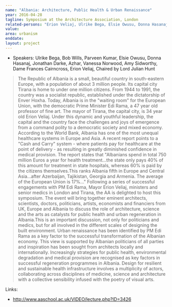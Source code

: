 ```yaml
---
name: "Albania: Architecture, Public Health & Urban Renaissance"
year: 2016-04-28
tagline: Symposium at the Architecture Association, London
related-persons: "Erion Veliaj, Ulrike Bega, Elsie Owusu, Donna Hasanaj"
value:
area: urbanism
enddate:
layout: project
---
```

* Speakers: Ulrike Bega, Bob Wills, Parveen Kumar, Elsie Owusu, Donna Hasanaj, Jonathan Darke, Azhar, Vanessa Norwood, Amy Sidworthy, Dame Frances Cairncross, Erion Veliaj, Chaired by Lord Julian Hunt

>The Republic of Albania is a small, beautiful country in south-eastern Europe, with a population of about 3 million people. Its capital city Tirana is home to under one million citizens. From 1944 to 1991, the country was a socialist republic, established under the dictatorship of Enver Hoxha. Today, Albania is in the "waiting room" for the European Union, with the democratic Prime Minister Edi Rama, a 47 year old professor of fine art. The mayor of Tirana, the capital city, is 34 year old Erion Veliaj. Under this dynamic and youthful leadership, the capital and the country face the challenges and joys of emergence from a command polity to a democratic society and mixed economy.
According to the World Bank, Albania has one of the most unequal healthcare systems in Europe and Asia. A recent report points to a "Cash and Carry" system - where patients pay for healthcare at the point of delivery - as resulting in greatly diminished confidence in medical provision. The report states that "Albanians spend in total 750 million Euros a year for health treatment...the state only pays 40% of this amount for treatment in state hospitals, whereas 60% is paid by the citizens themselves.This ranks Albania fifth in Europe and Central Asia...after Azerbaijan, Tajikistan, Georgia and Armenia. The average of the European Union is 17%..."
Following a series of successful engagements with PM Edi Rama, Mayor Erion Veliaj, ministers and senior medics in London and Tirana, the AA is delighted to host this symposium. The event will bring together eminent architects, scientists, doctors, politicians, artists, economists and financiers from  UK, Europe and Albania to discuss the role of architecture, science  and the arts as catalysts for public health and urban regeneration in Albania.This is an important discussion, not only for politicians and medics, but for all involved in the different scales of designing the built environment.
Urban renaissance has been identified by PM Edi Rama as a key factor to the successful transformation of the Albanian economy. This view is supported by Albanian politicians of all parties and inspiration has been sought from architects locally and internationally. Increasingly strategies for public health, environmental degradation and medical provision are recognised as key factors in successful regeneration programmes in Albania. Design for resilient and sustainable health infrastructure  involves a multiplicity of actors, collaborating across disciplines of medicine, science and architecture with a collective sensibility infused with the poetry of visual arts.

Links:
* <http://www.aaschool.ac.uk/VIDEO/lecture.php?ID=3426>
